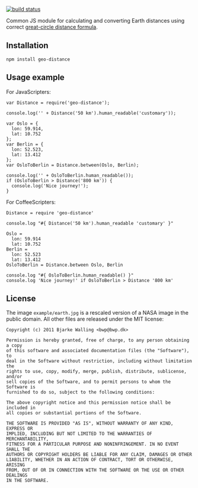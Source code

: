 [![build status](https://secure.travis-ci.org/walling/geo-distance.png)](http://travis-ci.org/walling/geo-distance)

Common JS module for calculating and converting Earth distances using correct
[great-circle distance formula](http://en.wikipedia.org/wiki/Great-circle_distance).


Installation
------------

    npm install geo-distance


Usage example
-------------

For JavaScripters:

    var Distance = require('geo-distance');

    console.log('' + Distance('50 km').human_readable('customary'));

    var Oslo = {
      lon: 59.914,
      lat: 10.752
    };
    var Berlin = {
      lon: 52.523,
      lat: 13.412
    };
    var OsloToBerlin = Distance.between(Oslo, Berlin);

    console.log('' + OsloToBerlin.human_readable());
    if (OsloToBerlin > Distance('800 km')) {
      console.log('Nice journey!');
    }

For CoffeeScripters:

    Distance = require 'geo-distance'

    console.log "#{ Distance('50 km').human_readable 'customary' }"

    Oslo =
      lon: 59.914
      lat: 10.752
    Berlin =
      lon: 52.523
      lat: 13.412
    OsloToBerlin = Distance.between Oslo, Berlin

    console.log "#{ OsloToBerlin.human_readable() }"
    console.log 'Nice journey!' if OsloToBerlin > Distance '800 km'


License
-------

The image `example/earth.jpg` is a rescaled version of a NASA image in the
public domain. All other files are released under the MIT license:

    Copyright (c) 2011 Bjarke Walling <bwp@bwp.dk>
    
    Permission is hereby granted, free of charge, to any person obtaining a copy
    of this software and associated documentation files (the "Software"), to
    deal in the Software without restriction, including without limitation the
    rights to use, copy, modify, merge, publish, distribute, sublicense, and/or
    sell copies of the Software, and to permit persons to whom the Software is
    furnished to do so, subject to the following conditions:
    
    The above copyright notice and this permission notice shall be included in
    all copies or substantial portions of the Software.
    
    THE SOFTWARE IS PROVIDED "AS IS", WITHOUT WARRANTY OF ANY KIND, EXPRESS OR
    IMPLIED, INCLUDING BUT NOT LIMITED TO THE WARRANTIES OF MERCHANTABILITY,
    FITNESS FOR A PARTICULAR PURPOSE AND NONINFRINGEMENT. IN NO EVENT SHALL THE
    AUTHORS OR COPYRIGHT HOLDERS BE LIABLE FOR ANY CLAIM, DAMAGES OR OTHER
    LIABILITY, WHETHER IN AN ACTION OF CONTRACT, TORT OR OTHERWISE, ARISING
    FROM, OUT OF OR IN CONNECTION WITH THE SOFTWARE OR THE USE OR OTHER DEALINGS
    IN THE SOFTWARE.

